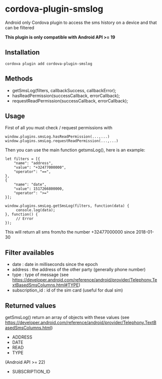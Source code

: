 # cordova-plugin-smslog

Android only
Cordova plugin to access the sms history on a device and that can be filtered

**This plugin is only compatible with Android API >= 19**

## Installation

    cordova plugin add cordova-plugin-smslog

## Methods

- getSmsLog(filters, callbackSuccess, callbackError);
- hasReadPermission(successCallback, errorCallback);
- requestReadPermission(successCallback, errorCallback);

## Usage

First of all you must check / request permissions with

    window.plugins.smsLog.hasReadPermission(...,...)
    window.plugins.smsLog.requestReadPermission(...,...)

Then you can use the main function getsmsLog(), here is an example:

    let filters = [{
        "name": "address",
        "value": "+32477000000",
        "operator": "==",
    },
    {
        "name": "date",
        "value": 1517266800000,
        "operator": ">="
    }];

    window.plugins.smsLog.getSmsLog(filters, function(data) {
         console.log(data);
    }, function() {
         // Error
    });

This will return all sms from/to the number +32477000000 since 2018-01-30

## Filter availables

- date : date in milliseconds since the epoch
- address : the address of the other party (generally phone number)
- type : type of message (see https://developer.android.com/reference/android/provider/Telephony.TextBasedSmsColumns.html#TYPE)
- subscription_id : id of the sim card (useful for dual sim)

## Returned values

getSmsLog() return an array of objects with these values
(see https://developer.android.com/reference/android/provider/Telephony.TextBasedSmsColumns.html)

- ADDRESS
- DATE
- READ
- TYPE

(Android API >= 22)
- SUBSCRIPTION_ID
